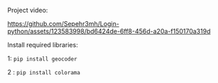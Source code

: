Project video:

https://github.com/Sepehr3mh/Login-python/assets/123583998/bd6424de-6ff8-456d-a20a-f150170a319d

Install required libraries:

1: `pip install geocoder`

2 : `pip install colorama`
